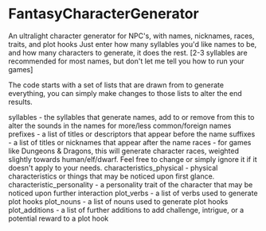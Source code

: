 # FantasyCharacterGenerator

An ultralight character generator for NPC's, with names, nicknames, races, traits, and plot hooks
Just enter how many syllables you'd like names to be, and how many characters to generate, it does the rest. 
  [2-3 syllables are recommended for most names, but don't let me tell you how to run your games]

The code starts with a set of lists that are drawn from to generate everything,
you can simply make changes to those lists to alter the end results. 

syllables                   - the syllables that generate names, add to or remove from this to alter the sounds in the names for more/less common/foreign names
prefixes                    - a list of titles or descriptors that appear before the name
suffixes                    - a list of titles or nicknames that appear after the name
races                       - for games like Dungeons & Dragons, this will generate character races, weighted slightly towards human/elf/dwarf. 
                                Feel free to change or simply ignore it if it doesn't apply to your needs.
characteristics_physical    - physical characteristics or things that may be noticed upon first glance. 
characteristic_personality  - a personality trait of the character that may be noticed upon further interaction
plot_verbs                  - a list of verbs used to generate plot hooks
plot_nouns                  - a list of nouns used to generate plot hooks
plot_additions              - a list of further additions to add challenge, intrigue, or a potential reward to a plot hook
